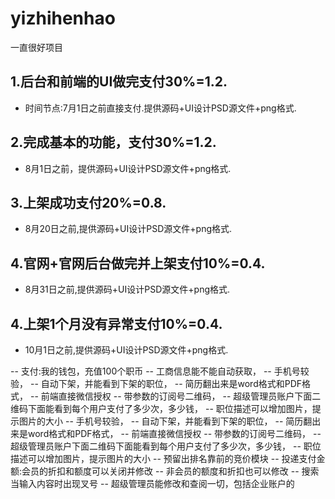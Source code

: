 # yizhihenhao
一直很好项目


## 1.后台和前端的UI做完支付30%=1.2.
- 时间节点:7月1日之前直接支付.提供源码+UI设计PSD源文件+png格式.
## 2.完成基本的功能，支付30%=1.2.
- 8月1日之前，提供源码+UI设计PSD源文件+png格式.
## 3.上架成功支付20%=0.8.
- 8月20日之前,提供源码+UI设计PSD源文件+png格式.
## 4.官网+官网后台做完并上架支付10%=0.4.
- 8月31日之前,提供源码+UI设计PSD源文件+png格式.
## 4.上架1个月没有异常支付10%=0.4.
- 10月1日之前,提供源码+UI设计PSD源文件+png格式.

-- 支付:我的钱包，充值100个职币
-- 工商信息能不能自动获取，
-- 手机号较验，
-- 自动下架，并能看到下架的职位，
-- 简历翻出来是word格式和PDF格式，
-- 前端直接微信授权
-- 带参数的订阅号二维码，
-- 超级管理员账户下面二维码下面能看到每个用户支付了多少次，多少钱，
-- 职位描述可以增加图片，提示图片的大小
-- 手机号较验，
-- 自动下架，并能看到下架的职位，
-- 简历翻出来是word格式和PDF格式，
-- 前端直接微信授权
-- 带参数的订阅号二维码，
-- 超级管理员账户下面二维码下面能看到每个用户支付了多少次，多少钱，
-- 职位描述可以增加图片，提示图片的大小
-- 预留出排名靠前的竞价模块
-- 投递支付金额:会员的折扣和额度可以关闭并修改
-- 非会员的额度和折扣也可以修改
-- 搜索当输入内容时出现叉号
-- 超级管理员能修改和查阅一切，包括企业账户的